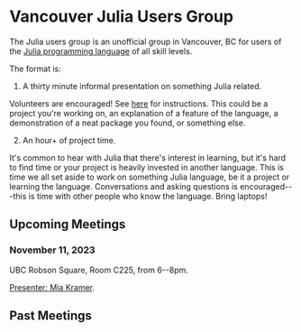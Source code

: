 
# Vancouver Julia Users Group

The Julia users group is an unofficial group in Vancouver, BC for users of the [Julia programming language](https://julialang.org/) of all skill levels. 

The format is:

1. A thirty minute informal presentation on something Julia related.

Volunteers are encouraged! See [here](https://github.com/Vancouver-Julia-Users-Group/vancouver-julia-users-group.github.io) for instructions. This could be a project you're working on, an explanation of a feature of the language, a demonstration of a neat package you found, or something else.

2. An hour+ of project time. 

It's common to hear with Julia that there's interest in learning, but it's hard to find time or your project is heavily invested in another language. This is time we all set aside to work on something Julia language, be it a project or learning the language. Conversations and asking questions is encouraged---this is time with other people who know the language. Bring laptops! 

## Upcoming Meetings

### November 11, 2023

UBC Robson Square, Room C225, from 6--8pm.

[Presenter: Mia Kramer](/presentations/2023-11-22).

## Past Meetings
